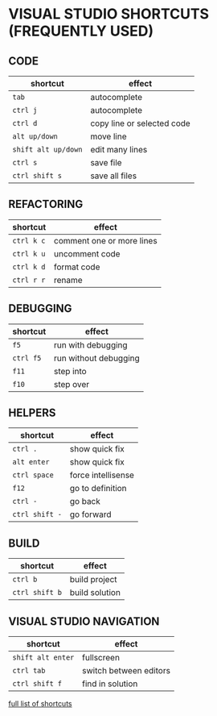 # VISUAL STUDIO SHORTCUTS (FREQUENTLY USED)

## CODE

| shortcut | effect |
| --- | --- |
| `tab` | autocomplete |
| `ctrl j` | autocomplete |
| `ctrl d` | copy line or selected code |
| `alt up/down` | move line |
| `shift alt up/down` | edit many lines |
| `ctrl s` | save file |
| `ctrl shift s` | save all files |

## REFACTORING

| shortcut | effect |
| --- | --- |
| `ctrl k c` | comment one or more lines |
| `ctrl k u` | uncomment code |
| `ctrl k d` | format code |
| `ctrl r r` | rename |

## DEBUGGING

| shortcut | effect |
| --- | --- |
| `f5`| run with debugging |
| `ctrl f5`| run without debugging |
| `f11` | step into |
| `f10` | step over |

## HELPERS

| shortcut | effect |
| --- | --- |
| `ctrl .` | show quick fix |
| `alt enter` | show quick fix |
| `ctrl space` | force intellisense |
| `f12` | go to definition |
| `ctrl -` | go back |
| `ctrl shift -` | go forward |

## BUILD

| shortcut | effect |
| --- | --- |
| `ctrl b` | build project |
| `ctrl shift b` | build solution |

## VISUAL STUDIO NAVIGATION

| shortcut | effect |
| ------- | ------ |
| `shift alt enter` | fullscreen |
| `ctrl tab` | switch between editors |
| `ctrl shift f` | find in solution |

[full list of shortcuts](https://docs.microsoft.com/en-us/visualstudio/ide/default-keyboard-shortcuts-in-visual-studio?view=vs-2019)
